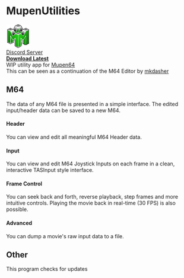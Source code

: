 # MupenUtilities
![MupenUtilities](https://github.com/Aurumaker72/MupenUtilities/blob/main/logo.png "Mupen64 Utilities")<br>
[Discord Server](https://discord.gg/KDdWP3rN3T)<br>
[**Download Latest**](https://github.com/Aurumaker72/MupenUtilities/zipball/main)<br>
WIP utility app for [Mupen64](https://github.com/mkdasher/mupen64-rr-lua-/)<br>
This can be seen as a continuation of the M64 Editor by [mkdasher](https://github.com/mkdasher/)

## M64
The data of any M64 file is presented in a simple interface.
The edited input/header data can be saved to a new M64.

#### Header
You can view and edit all meaningful M64 Header data.

#### Input
You can view and edit M64 Joystick Inputs on each frame in a clean, interactive TASInput style interface.

#### Frame Control
You can seek back and forth, reverse playback, step frames and more intuitive controls.
Playing the movie back in real-time (30 FPS) is also possible.

#### Advanced
You can dump a movie's raw input data to a file.


## Other
This program checks for updates
